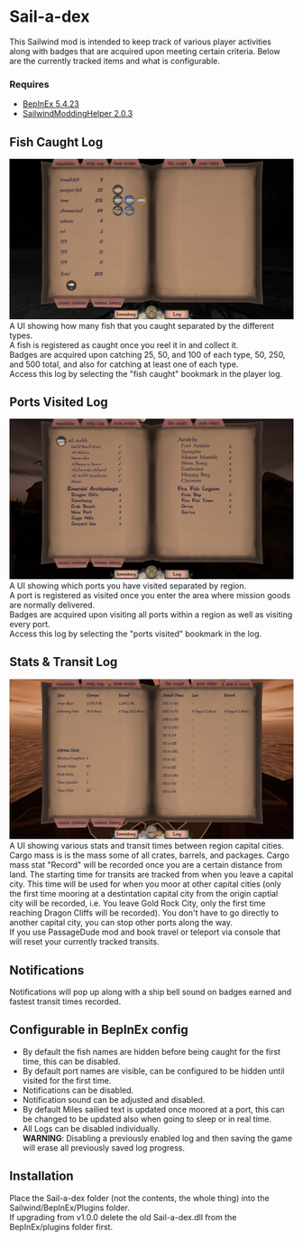 # Sail-a-dex

This Sailwind mod is intended to keep track of various player activities along with badges that are acquired upon meeting certain criteria. Below are the currently tracked items and what is configurable.

### Requires
* [BepInEx 5.4.23](https://github.com/BepInEx/BepInEx/releases)
* [SailwindModdingHelper 2.0.3](https://thunderstore.io/c/sailwind/p/App24/SailwindModdingHelper/)

## Fish Caught Log

![Screenshot of the Fish Caught UI](https://github.com/bryon82/Sail-a-dex/blob/main/Screenshots/fishCaughtUI.jpg)
A UI showing how many fish that you caught separated by the different types.  
A fish is registered as caught once you reel it in and collect it.  
Badges are acquired upon catching 25, 50, and 100 of each type, 50, 250, and 500 total, and also for catching at least one of each type.  
Access this log by selecting the "fish caught" bookmark in the player log.

## Ports Visited Log

![Screenshot of the Ports Visited UI](https://github.com/bryon82/Sail-a-dex/blob/main/Screenshots/portsVisitedUI.jpg)
A UI showing which ports you have visited separated by region.  
A port is registered as visited once you enter the area where mission goods are normally delivered.  
Badges are acquired upon visiting all ports within a region as well as visiting every port.  
Access this log by selecting the "ports visited" bookmark in the log.  

## Stats & Transit Log

![Screenshot of the Stats & Transit UI](https://github.com/bryon82/Sail-a-dex/blob/main/Screenshots/statsUI.jpg)
A UI showing various stats and transit times between region capital cities.
Cargo mass is is the mass some of all crates, barrels, and packages.
Cargo mass stat "Record" will be recorded once you are a certain distance from land.
The starting time for transits are tracked from when you leave a capital city. This time will be used for when you moor at other capital cities 
(only the first time mooring at a destintation capital city from the origin captial city will be recorded, i.e. You leave Gold Rock City, only the first time reaching Dragon Cliffs will be recorded). 
You don't have to go directly to another capital city, you can stop other ports along the way.  
If you use PassageDude mod and book travel or teleport via console that will reset your currently tracked transits.

## Notifications

Notifications will pop up along with a ship bell sound on badges earned and fastest transit times recorded. 


## Configurable in BepInEx config
* By default the fish names are hidden before being caught for the first time, this can be disabled.
* By default port names are visible, can be configured to be hidden until visited for the first time.
* Notifications can be disabled.
* Notification sound can be adjusted and disabled.
* By default Miles sailied text is updated once moored at a port, this can be changed to be updated also when going to sleep or in real time.
* All Logs can be disabled individually.  
  **WARNING**: Disabling a previously enabled log and then saving the game will erase all previously saved log progress.

## Installation
Place the Sail-a-dex folder (not the contents, the whole thing) into the Sailwind/BepInEx/Plugins folder.  
If upgrading from v1.0.0 delete the old Sail-a-dex.dll from the BepInEx/plugins folder first.
